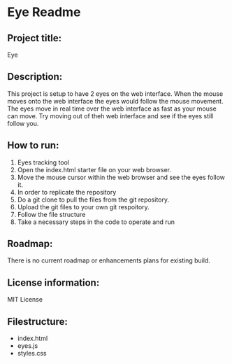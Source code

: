 # Eye Readme 
## Project title: 
Eye
## Description: 
This project is setup to have 2 eyes on the web interface. When the mouse moves onto the web interface the eyes would follow the mouse movement. The eyes move in real time over the web interface as fast as your mouse can move. Try moving out of theh web interface and see if the eyes still follow you. 
## How to run:
1. Eyes tracking tool
2. Open the index.html starter file on your web browser. 
3. Move the mouse cursor within the web browser and see the eyes follow it. 
4. In order to replicate the repository 
5. Do a git clone to pull the files from the git repository. 
6. Upload the git files to your own git respoitory. 
7. Follow the file structure 
8. Take a necessary steps in the code to operate and run
## Roadmap:
There is no current roadmap or enhancements plans for existing build. 
## License information: 
MIT License
## Filestructure:
- index.html
- eyes.js
- styles.css


